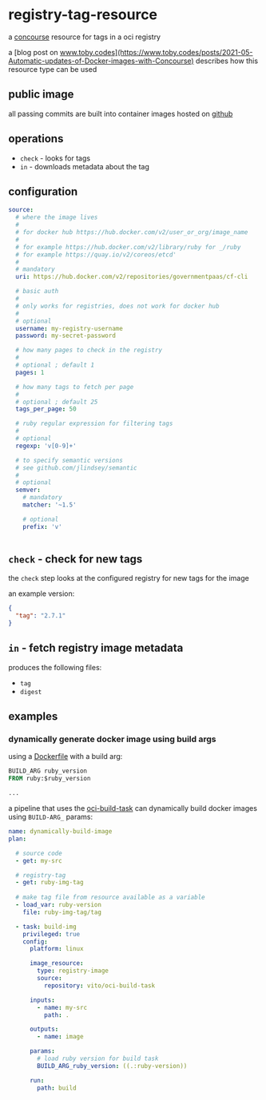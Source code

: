 # registry-tag-resource

a [concourse](https://concourse-ci.org) resource for tags in a oci registry

a
[blog post on www.toby.codes](https://www.toby.codes/posts/2021-05-Automatic-updates-of-Docker-images-with-Concourse)
describes how this resource type can be used

## public image

all passing commits are built into container images hosted on
[github](https://github.com/users/tlwr/packages/container/package/registry-tag-resource)

## operations

* `check` - looks for tags
* `in` - downloads metadata about the tag

## configuration

```yaml
source:
  # where the image lives
  #
  # for docker hub https://hub.docker.com/v2/user_or_org/image_name
  #
  # for example https://hub.docker.com/v2/library/ruby for _/ruby
  # for example https://quay.io/v2/coreos/etcd'
  #
  # mandatory
  uri: https://hub.docker.com/v2/repositories/governmentpaas/cf-cli

  # basic auth
  #
  # only works for registries, does not work for docker hub
  #
  # optional
  username: my-registry-username
  password: my-secret-password

  # how many pages to check in the registry
  #
  # optional ; default 1
  pages: 1

  # how many tags to fetch per page
  #
  # optional ; default 25
  tags_per_page: 50

  # ruby regular expression for filtering tags
  #
  # optional
  regexp: 'v[0-9]+'

  # to specify semantic versions
  # see github.com/jlindsey/semantic
  #
  # optional
  semver:
    # mandatory
    matcher: '~1.5'

    # optional
    prefix: 'v'
    
```

## `check` - check for new tags

the `check` step looks at the configured registry for new tags for the image

an example version:

```json
{
  "tag": "2.7.1"
}
```

## `in` - fetch registry image metadata

produces the following files:

* `tag`
* `digest`

## examples

### dynamically generate docker image using build args

using a [Dockerfile](Dockerfile) with a build arg:

```Dockerfile
BUILD_ARG ruby_version
FROM ruby:$ruby_version

...
```

a pipeline that uses the
[oci-build-task](https://github.com/vito/oci-build-task) can dynamically
build docker images using `BUILD-ARG_` params:

```yaml
name: dynamically-build-image
plan:

  # source code
  - get: my-src 

  # registry-tag
  - get: ruby-img-tag
  
  # make tag file from resource available as a variable
  - load_var: ruby-version
    file: ruby-img-tag/tag

  - task: build-img
    privileged: true
    config:
      platform: linux

      image_resource:
        type: registry-image
        source:
          repository: vito/oci-build-task

      inputs:
        - name: my-src
          path: .

      outputs:
        - name: image

      params:
        # load ruby version for build task
        BUILD_ARG_ruby_version: ((.:ruby-version))

      run:
        path: build
```
